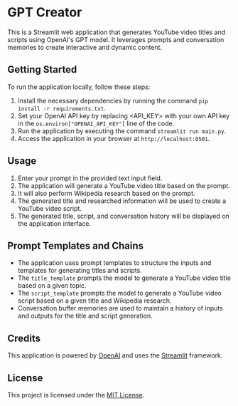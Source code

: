 # GPT Creator

This is a Streamlit web application that generates YouTube video titles and scripts using OpenAI's GPT model. It leverages prompts and conversation memories to create interactive and dynamic content.

## Getting Started

To run the application locally, follow these steps:

1. Install the necessary dependencies by running the command `pip install -r requirements.txt`.
2. Set your OpenAI API key by replacing <API_KEY> with your own API key in the `os.environ["OPENAI_API_KEY"]` line of the code.
3. Run the application by executing the command `streamlit run main.py`.
4. Access the application in your browser at `http://localhost:8501`.

## Usage

1. Enter your prompt in the provided text input field.
2. The application will generate a YouTube video title based on the prompt.
3. It will also perform Wikipedia research based on the prompt.
4. The generated title and researched information will be used to create a YouTube video script.
5. The generated title, script, and conversation history will be displayed on the application interface.

## Prompt Templates and Chains

- The application uses prompt templates to structure the inputs and templates for generating titles and scripts.
- The `title_template` prompts the model to generate a YouTube video title based on a given topic.
- The `script_template` prompts the model to generate a YouTube video script based on a given title and Wikipedia research.
- Conversation buffer memories are used to maintain a history of inputs and outputs for the title and script generation.

## Credits

This application is powered by [OpenAI](https://openai.com/) and uses the [Streamlit](https://streamlit.io/) framework.

## License

This project is licensed under the [MIT License](LICENSE).
